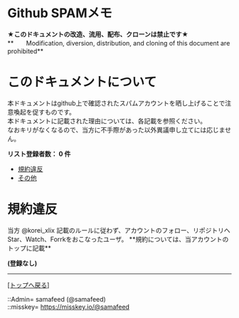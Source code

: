 # Github SPAMメモ

**★このドキュメントの改造、流用、配布、クローンは禁止です★**  
**　　Modification, diversion, distribution, and cloning of this document are prohibited**  

# このドキュメントについて  
本ドキュメントはgithub上で確認されたスパムアカウントを晒し上げることで注意喚起を促すものです。  
本ドキュメントに記載された理由については、各記載を参照ください。  
なおキリがなくなるので、当方に不手際があった以外異議申し立てには応じません。  

  
**リスト登録者数： 0 件**  
  

* [規約違反](#aIgnoreWarning)
* [その他](#aOther)





<h1 id="aIgnoreWarning">規約違反</h1>  
当方 @korei_xlix 記載のルールに従わず、アカウントのフォロー、リポジトリへStar、Watch、Forrkをおこなったユーザ。  
**規約については、当アカウントのトップに記載**  

  
**(登録なし)**  
  
  





***
[[トップへ戻る]](/readme.md)  
  
::Admin= samafeed (@samafeed)  
::misskey= https://misskey.io/@samafeed  
